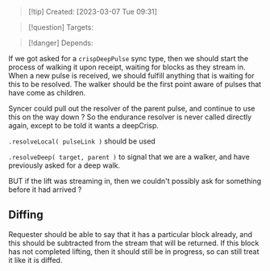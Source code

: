 
>[!tip] Created: [2023-03-07 Tue 09:31]

>[!question] Targets: 

>[!danger] Depends: 

If we got asked for a `crispDeepPulse` sync type, then we should start the process of walking it upon receipt, waiting for blocks as they stream in.  When a new pulse is received, we should fulfill anything that is waiting for this to be resolved.  The walker should be the first point aware of pulses that have come as children.

Syncer could pull out the resolver of the parent pulse, and continue to use this on the way down ?
So the endurance resolver is never called directly again, except to be told it wants a deepCrisp.

`.resolveLocal( pulseLink )` should be used 

`.resolveDeep( target, parent )` to signal that we are a walker, and have previously asked for a deep walk.

BUT if the lift was streaming in, then we couldn't possibly ask for something before it had arrived ?

## Diffing
Requester should be able to say that it has a particular block already, and this should be subtracted from the stream that will be returned.  If this block has not completed lifting, then it should still be in progress, so can still treat it like it is diffed.